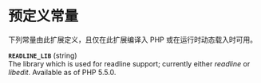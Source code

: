 预定义常量
==========

下列常量由此扩展定义，且仅在此扩展编译入 PHP 或在运行时动态载入时可用。

**`READLINE_LIB`** (<span class="type">string</span>)  
<span class="simpara"> The library which is used for readline support;
currently either *readline* or *libedit*. Available as of PHP 5.5.0.
</span>
